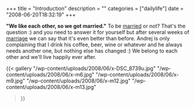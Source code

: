 +++
title = "Introduction"
description = ""
categories = ["dailylife"]
date = "2008-06-20T18:32:19"
+++

**"We like each other, so we got married."**
To be <a title="Wedding announcement"
href="http://www.ajka-andrej.com/2008/07/10/wedding-announcement/">married</a> or not? That's the
question :) and you need to answer it for yourself but after several weeks of <a title="Videos"
href="http://www.ajka-andrej.com/2008/09/04/videos/">marriage</a> we can say that it's even better
than before. Andrej is only complaining that I drink his coffee, beer, wine or whatever and he always needs
another one, but nothing else has changed :) We belong to each other and we'll live happily ever
after.

{{< gallery
    "/wp-content/uploads/2008/06/x-DSC_8739u.jpg"
    "/wp-content/uploads/2008/06/x-m6.jpg"
    "/wp-content/uploads/2008/06/x-m9.jpg"
    "/wp-content/uploads/2008/06/x-m12.jpg"
    "/wp-content/uploads/2008/06/x-m13.jpg"
>}}